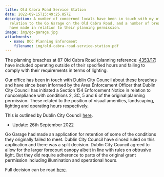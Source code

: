 ```yaml
---
title: Old Cabra Road Service Station
date: 2022-09-15T15:49:25.857Z
description: A number of concerned locals have been in touch with my office in
  relation to the Go Garage on the Old Cabra Road, and a number of breaches they
  have made in relation to their planning permission.
image: img/go-garage.jpg
attachments:
  - name: DCC Planning Enforcment
    filename: img/old-cabra-road-service-station.pdf
---
```

The planning breaches at 87 Old Cabra Road (planning reference: [4353/17](https://www.pleanala.ie/anbordpleanala/media/abp/cases/orders/300/d300958.pdf)) have included operating outside of their specified hours and failing to comply with their requirements in terms of lighting.

Our office has been in touch with Dublin City Council about these breaches and have since been informed by the Area Enforcement Officer that Dublin City Council has initiated a Section 154 Enforcement Notice in relation to noncompliance with conditions 2, 3C, 5 and 6 of the original planning permission. These related to the position of visual amenities, landscaping, lighting and operating hours respectively.

This is outlined by Dublin City Council [here](https://neasahourigan.com/img/old-cabra-road-service-station.pdf).

* Update: 26th September 2022

Go Garage had made an application for retention of some of the conditions they originally failed to meet. Dublin City Council have sinced ruled on this application and there was a split decision. Dublin City Council agreed to allow for the larger forecourt canopy albeit in line with rules on obtrusive light. But they did require adherence to parts of the original grant permission including illumination and operational hours.

Full decision can be read [here](https://neasahourigan.com/docs/425505CON3letter_23806.pdf).
